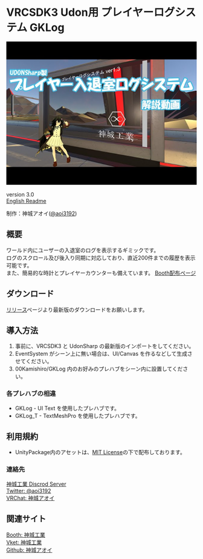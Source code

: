 # VRCSDK3 Udon用 プレイヤーログシステム GKLog
![HeaderImage](_Resources/Images/img01.jpg)

version 3.0  
[English Readme][00]

制作：神城アオイ([@aoi3192][01])  

## 概要
ワールド内にユーザーの入退室のログを表示するギミックです。  
ログのスクロール及び後入り同期に対応しており、直近200件までの履歴を表示可能です。  
また、簡易的な時計とプレイヤーカウンターも備えています。
[Booth配布ページ][71]

## ダウンロード
[リリース][21]ページより最新版のダウンロードをお願いします。  

## 導入方法
1. 事前に、VRCSDK3 と UdonSharp の最新版のインポートをしてください。
2. EventSystem がシーン上に無い場合は、UI/Canvas を作るなどして生成させてください。  
3. 00Kamishiro/GKLog 内のお好みのプレハブをシーン内に設置してください。  

### 各プレハブの相違
* GKLog - UI Text を使用したプレハブです。 
* GKLog_T - TextMeshPro を使用したプレハブです。 

## 利用規約
* UnityPackage内のアセットは、[MIT License][61]の下で配布しております。  

### 連絡先
[神城工業 Discrod Server][81]  
[Twitter: @aoi3192][82]  
[VRChat: 神城アオイ][83]  

## 関連サイト
[Booth: 神城工業][91]  
[Vket: 神城工業][92]  
[Github: 神城アオイ][93]  

[00]:GKLog-README_EN.md
[01]:https://twitter.com/aoi3192
[21]:https://github.com/AoiKamishiro/VRChatPrefabs/releases
[61]:https://github.com/AoiKamishiro/VRChatPrefabs/blob/master/LICENSE
[71]:https://kamishirolab.booth.pm/items/2521621
[81]:https://discord.gg/8muNKrzaSK
[82]:https://twitter.com/aoi3192
[83]:https://www.vrchat.com/home/user/usr_19514816-2cf8-43cc-a046-9e2d87d15af7
[91]:https://kamishirolab.booth.pm/
[92]:https://www.v-market.work/ec/shops/1810/detail/
[93]:https://github.com/AoiKamishiro